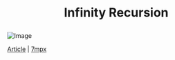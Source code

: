 # <p align="center">Infinity Recursion


![Image](https://i.postimg.cc/FsdYcZmT/56020459-10669711-The-website-of-defunct-hacker-gang-Recursion-Team-also-known-as-m-7-1648671593311.png)
        <p>

[Article](https://www.dailymail.co.uk/news/article-10669711/Child-hackers-tricked-Apple-Meta-handing-subscriber-data.html) |
[7mpx](https://sipher.eu)
